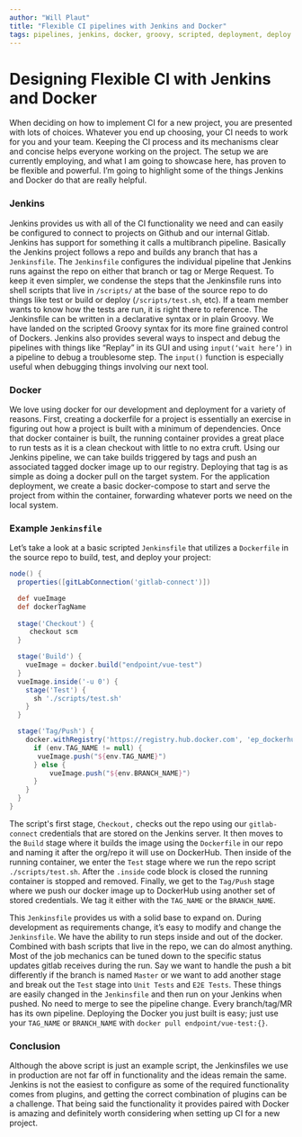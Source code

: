 ```yaml
---
author: "Will Plaut"
title: "Flexible CI pipelines with Jenkins and Docker"
tags: pipelines, jenkins, docker, groovy, scripted, deployment, deploy
---
```

# Designing Flexible CI with Jenkins and Docker


When deciding on how to implement CI for a new project, you are presented with lots of choices.  Whatever you end up choosing, your CI needs to work for you and your team.  Keeping the CI process and its mechanisms clear and concise helps everyone working on the project.  The setup we are currently employing, and what I am going to showcase here, has proven to be flexible and powerful.  I’m going to highlight some of the things Jenkins and Docker do that are really helpful.


### Jenkins
Jenkins provides us with all of the CI functionality we need and can easily be configured to connect to projects on Github and our internal Gitlab.  Jenkins has support for something it calls a multibranch pipeline.  Basically the Jenkins project follows a repo and builds any branch that has a `Jenkinsfile`.  The `Jenkinsfile` configures the individual pipeline that Jenkins runs against the repo on either that branch or tag or Merge Request.  To keep it even simpler, we condense the steps that the Jenkinsfile runs into shell scripts that live in `/scripts/` at the base of the source repo to do things like test or build or deploy (`/scripts/test.sh`, etc).  If a team member wants to know how the tests are run, it is right there to reference.  The Jenkinsfile can be written in a declarative syntax or in plain Groovy.  We have landed on the scripted Groovy syntax for its more fine grained control of Dockers.  Jenkins also provides several ways to inspect and debug the pipelines with things like “Replay” in its GUI and using `input(‘wait here’)` in a pipeline to debug a troublesome step.  The `input()` function is especially useful when debugging things involving our next tool.

### Docker
We love using docker for our development and deployment for a variety of reasons. First, creating a dockerfile for a project is essentially an exercise in figuring out how a project is built with a minimum of dependencies.  Once that docker container is built, the running container provides a great place to run tests as it is a clean checkout with little to no extra cruft.  Using our Jenkins pipeline, we can take builds triggered by tags and push an associated tagged docker image up to our registry. Deploying that tag is as simple as doing a docker pull on the target system. For the application deployment, we create a basic docker-compose to start and serve the project from within the container, forwarding whatever ports we need on the local system.

### Example `Jenkinsfile`
Let’s take a look at a basic scripted `Jenkinsfile` that utilizes a `Dockerfile` in the source repo to build, test, and deploy your project:

```groovy
node() {
  properties([gitLabConnection('gitlab-connect')])

  def vueImage
  def dockerTagName
 
  stage('Checkout') {
     checkout scm
  }

  stage('Build') {
    vueImage = docker.build("endpoint/vue-test")
  }
  vueImage.inside('-u 0') {
    stage('Test') {
      sh './scripts/test.sh'
    }
  }

  stage('Tag/Push') {
    docker.withRegistry('https://registry.hub.docker.com', 'ep_dockerhub_creds') {
      if (env.TAG_NAME != null) {
       vueImage.push("${env.TAG_NAME}")
      } else {
          vueImage.push("${env.BRANCH_NAME}")
      }
    }
  }
}
```

The script's first stage, `Checkout,` checks out the repo using our `gitlab-connect` credentials that are stored on the Jenkins server.  It then moves to the `Build` stage where it builds the image using the `Dockerfile` in our repo and naming it after the org/repo it will use on DockerHub.  Then inside of the running container, we enter the `Test` stage where we run the repo script `./scripts/test.sh`.  After the `.inside` code block is closed the running container is stopped and removed.  Finally, we get to the `Tag/Push` stage where we push our docker image up to DockerHub using another set of stored credentials.  We tag it either with the `TAG_NAME` or the `BRANCH_NAME`.

This `Jenkinsfile` provides us with a solid base to expand on. During development as requirements change, it’s easy to modify and change the `Jenkinsfile`.  We have the ability to run steps inside and out of the docker.  Combined with bash scripts that live in the repo, we can do almost anything.  Most of the job mechanics can be tuned down to the specific status updates gitlab receives during the run.  Say we want to handle the push a bit differently if the branch is named `Master` or we want to add another stage and break out the `Test` stage into `Unit Tests` and `E2E Tests`.  These things are easily changed in the `Jenkinsfile` and then run on your Jenkins when pushed.  No need to merge to see the pipeline change. Every branch/tag/MR has its own pipeline.  Deploying the Docker you just built is easy; just use your `TAG_NAME` or `BRANCH_NAME` with `docker pull endpoint/vue-test:{}`.

### Conclusion
Although the above script is just an example script, the Jenkinsfiles we use in production are not far off in functionality and the ideas remain the same. Jenkins is not the easiest to configure as some of the required functionality comes from plugins, and getting the correct combination of plugins can be a challenge.  That being said the functionality it provides paired with Docker is amazing and definitely worth considering when setting up CI for a new project.

